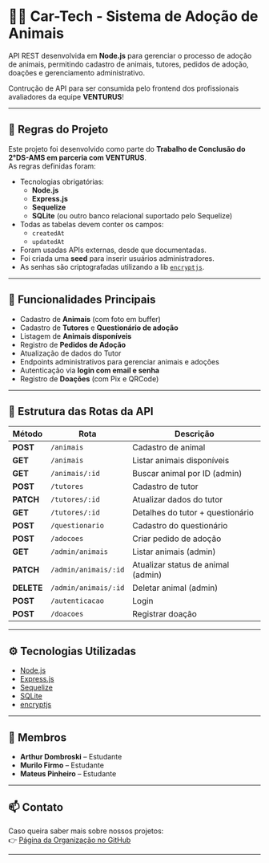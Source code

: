 # 🚗🐾 Car-Tech - Sistema de Adoção de Animais

API REST desenvolvida em **Node.js** para gerenciar o processo de adoção de animais, permitindo cadastro de animais, tutores, pedidos de adoção, doações e gerenciamento administrativo.

Contrução de API para ser consumida pelo frontend dos profissionais avaliadores da equipe **VENTURUS**!

---

## 📌 Regras do Projeto
Este projeto foi desenvolvido como parte do **Trabalho de Conclusão do 2°DS-AMS em parceria com VENTURUS**.  
As regras definidas foram:

- Tecnologias obrigatórias:
  - **Node.js**
  - **Express.js**
  - **Sequelize**
  - **SQLite** (ou outro banco relacional suportado pelo Sequelize)
- Todas as tabelas devem conter os campos:
  - `createdAt`
  - `updatedAt`
- Foram usadas APIs externas, desde que documentadas.
- Foi criada uma **seed** para inserir usuários administradores.
- As senhas são criptografadas utilizando a lib [`encryptjs`](https://www.npmjs.com/package/encryptjs).

---

## 🎯 Funcionalidades Principais

- Cadastro de **Animais** (com foto em buffer)
- Cadastro de **Tutores** e **Questionário de adoção**
- Listagem de **Animais disponíveis**
- Registro de **Pedidos de Adoção**
- Atualização de dados do Tutor
- Endpoints administrativos para gerenciar animais e adoções
- Autenticação via **login com email e senha**
- Registro de **Doações** (com Pix e QRCode)

---

## 📂 Estrutura das Rotas da API

| Método | Rota                  | Descrição |
|--------|-----------------------|-----------|
| **POST**   | `/animais`            | Cadastro de animal |
| **GET**    | `/animais`            | Listar animais disponíveis |
| **GET**    | `/animais/:id`        | Buscar animal por ID (admin) |
| **POST**   | `/tutores`            | Cadastro de tutor |
| **PATCH**  | `/tutores/:id`        | Atualizar dados do tutor |
| **GET**    | `/tutores/:id`        | Detalhes do tutor + questionário |
| **POST**   | `/questionario`       | Cadastro do questionário |
| **POST**   | `/adocoes`            | Criar pedido de adoção |
| **GET**    | `/admin/animais`      | Listar animais (admin) |
| **PATCH**  | `/admin/animais/:id`  | Atualizar status de animal (admin) |
| **DELETE** | `/admin/animais/:id`  | Deletar animal (admin) |
| **POST**   | `/autenticacao`       | Login |
| **POST**   | `/doacoes`            | Registrar doação |

---

## ⚙️ Tecnologias Utilizadas

- [Node.js](https://nodejs.org/)
- [Express.js](https://expressjs.com/)
- [Sequelize](https://sequelize.org/)
- [SQLite](https://www.sqlite.org/)  
- [encryptjs](https://www.npmjs.com/package/encryptjs)

---

## 👥 Membros
- **Arthur Dombroski** – Estudante  
- **Murilo Firmo** – Estudante  
- **Mateus Pinheiro** – Estudante  

---

## 📫 Contato
Caso queira saber mais sobre nossos projetos:  
👉 [Página da Organização no GitHub](https://github.com/Car-Tech-Venturus)

---